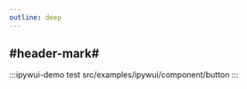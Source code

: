 ```yaml
---
outline: deep
---
```


## #header-mark#
:::ipywui-demo test
src/examples/ipywui/component/button
:::
